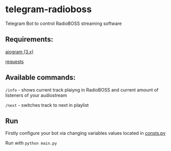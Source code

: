 # telegram-radioboss
Telegram Bot to control RadioBOSS streaming software

## Requirements:

[aiogram (3.x)](https://github.com/aiogram/aiogram/archive/refs/heads/dev-3.x.zip)

[requests](https://pypi.org/project/requests/)


## Available commands:

```/info``` - shows current track plaiyng in RadioBOSS and current amount of listeners of your audiostream

```/next``` - switches track to next in playlist

## Run
Firstly configure your bot via changing variables values located in [consts.py](https://github.com/om1ji/telegram-radioboss/blob/main/consts.py)

Run with ```python main.py```
